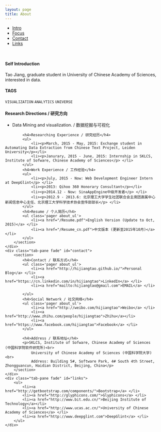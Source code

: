 ```yaml
---
layout: page
title: About
---
```


<ul class="nav nav-tabs" id="about-info">
    <li class="active"><a href="#intro" data-toggle="tab"><span class="glyphicon glyphicon-user"></span> Intro</a></li>
    <li><a href="#focus" data-toggle="tab"><span class="glyphicon glyphicon-map-marker"></span> Focus</a></li>
    <li><a href="#contact" data-toggle="tab"><span class="glyphicon glyphicon-envelope"></span> Contact</a></li>
    <li><a href="#links" data-toggle="tab"><span class="glyphicon glyphicon-link"></span> Links</a></li>
</ul>
<br/>

<div class="tab-content">
    <div class="tab-pane fade in active" id="intro">
        <section>
            <h4>Self Introduction</h4>
            <p>Tao Jiang, graduate student in University of Chinese Academy of Sciences, interested in data.</p>
            <h4>TAGS</h4>
            <p><code>VISUALIZATION</code> <code>ANALYTICS</code> <code>UNIVERSE</code></p>
        </section>
    </div>
    <div class="tab-pane fade" id="focus">
        <section>
            <!-- <div><IFRAME src="/Resume.pdf" frameBorder=0  scrolling=no style="width:100%;height:500px;" width='100%'  height=600 scrolling=no ALLOWTRANSPARENCY="true"></IFRAME></div> -->
            <h4>Research Directions / 研究方向</h4>
            <ul>
                <li><p>Data Mining and visualization. / 数据挖掘与可视化</p></li>
            </ul>

            <h4>Researching Experience / 研究经历</h4>
            <ul>
                <li><p>March, 2015 - May, 2015: Exchange student in Automating Data Extraction from Chinese Text Project, Leiden University</p></li>
                <li><p>Janurary, 2015 - June, 2015: Internship in SKLCS, Institute of Sofware, Chinese Academy of Sciences</p> </li>
            </ul>
            <h4>Work Experience / 工作经验</h4>
            <ul>
                <li><p>July, 2015 - Now: Web Development Engineer Intern at DeepGlint</p> </li>
                <li><p>2013: Qihoo 360 Honorary Consultant</p></li>
                <li><p>2014.12 - Now: SinaAppEngine中级开发者</p> </li>
                <li><p>2012.9 - 2013.6: 北京理工大学学生社团联合会主席团直属中心新闻信息中心主任、北京理工大学科学技术协会宣传部部长</p> </li>
            </ul>
            <h4>Resume / 个人简历</h4>
            <ul class='pager about_ul'>
                <li><a href="/Resume.pdf">English Version (Update to Oct, 2015)</a> </li>
                <li><a href="/Resume_cn.pdf">中文版本 (更新至2015年10月)</a> </li>
            </ul>
        </section>
    </div>
    <div class="tab-pane fade" id="contact">
        <section>
            <h4>Contact / 联系方式</h4>
            <ul class='pager about_ul'>
                <li><a href="http://hijiangtao.github.io/">Personal Blog</a> </li>
                <li><a href="https://cn.linkedin.com/in/hijiangtao">LinkedIn</a> </li>
                <li><a href="mailto:hijiangtao@gmail.com">EMAIL</a> </li>
                
            </ul>
            <h4>Social Network / 社交网络</h4>
            <ul class='pager about_ul'>
                <li><a href="http://weibo.com/hijiangtao">Weibo</a> </li>
                <li><a href="http://www.zhihu.com/people/hijiangtao">Zhihu</a></li>
                <li><a href="https://www.facebook.com/hijiangtao">Facebook</a> </li>
            </ul>
            
            <h4>Address / 联系地址</h4>
            <p>SKLCS, Institute of Sofware, Chinese Academy of Sciences (中国科学院软件研究所)<br>
                University of Chinese Academy of Sciences (中国科学院大学)<br>
                Address: Building 5#, Software Park, 4# South 4th Street, Zhongguancun, Haidian District, Beijing, China</p>
        </section>
    </div>
    <div class="tab-pane fade" id="links">
        <ul>
            <li><a href="http://getbootstrap.com/components/">Bootstrap</a> </li>
            <li><a href="http://glyphicons.com/">Glyphicons</a> </li>
            <li><a href="http://www.bit.edu.cn/">Beijing Institute of Technology</a></li>
            <li><a href="http://www.ucas.ac.cn/">University of Chinese Academy of Sciences</a> </li>
            <li><a href="http://www.deepglint.com">DeepGlint</a> </li>
        </ul>
    </div>
</div>
<script>
    $(function () {
        $('#about-info a:first').tab('show')
    })
</script>
